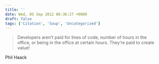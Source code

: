 ```yaml
---
title: ''
date: Wed, 05 Sep 2012 06:36:27 +0000
draft: false
tags: ['Citation', 'Soup', 'Uncategorized']
---
```


> Developers aren’t paid for lines of code, number of hours in the office, or being in the office at certain hours. They’re paid to create value!

Phil Haack